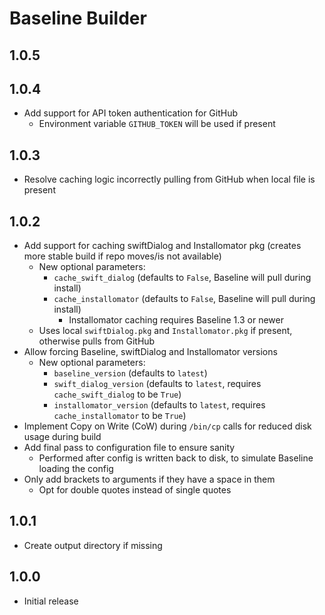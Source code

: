 # Baseline Builder

## 1.0.5

## 1.0.4
- Add support for API token authentication for GitHub
  - Environment variable `GITHUB_TOKEN` will be used if present

## 1.0.3
- Resolve caching logic incorrectly pulling from GitHub when local file is present

## 1.0.2
- Add support for caching swiftDialog and Installomator pkg (creates more stable build if repo moves/is not available)
  - New optional parameters:
    - `cache_swift_dialog` (defaults to `False`, Baseline will pull during install)
    - `cache_installomator` (defaults to `False`, Baseline will pull during install)
      - Installomator caching requires Baseline 1.3 or newer
  - Uses local `swiftDialog.pkg` and `Installomator.pkg` if present, otherwise pulls from GitHub
- Allow forcing Baseline, swiftDialog and Installomator versions
  - New optional parameters:
    - `baseline_version` (defaults to `latest`)
    - `swift_dialog_version` (defaults to `latest`, requires `cache_swift_dialog` to be `True`)
    - `installomator_version` (defaults to `latest`, requires `cache_installomator` to be `True`)
- Implement Copy on Write (CoW) during `/bin/cp` calls for reduced disk usage during build
- Add final pass to configuration file to ensure sanity
  - Performed after config is written back to disk, to simulate Baseline loading the config
- Only add brackets to arguments if they have a space in them
  - Opt for double quotes instead of single quotes

## 1.0.1
- Create output directory if missing

## 1.0.0
- Initial release